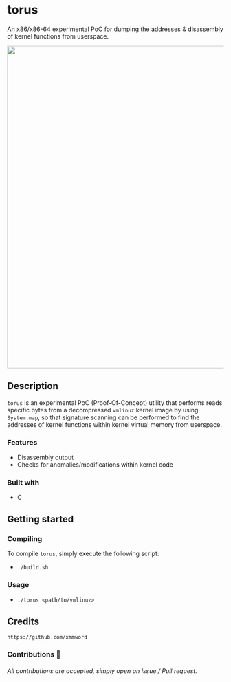 # torus
An x86/x86-64 experimental PoC for dumping the addresses & disassembly of kernel functions from userspace.

<div align="center">
    <img src="https://user-images.githubusercontent.com/105472509/176983932-3edca1ae-f248-41be-8037-3417a71447dc.png" width="750px"><br>
</div>

## Description
`torus` is an experimental PoC (Proof-Of-Concept) utility that performs reads specific bytes from a decompressed `vmlinuz` kernel image by using `System.map`, so that signature scanning can be performed to find the addresses of kernel functions within kernel virtual memory from userspace.

### Features
- Disassembly output
- Checks for anomalies/modifications within kernel code

### Built with
- C

## Getting started
### Compiling
To compile `torus`, simply execute the following script:
- `./build.sh`

### Usage
- `./torus <path/to/vmlinuz>`

## Credits
```
https://github.com/xmmword
```
### Contributions 🎉
###### All contributions are accepted, simply open an Issue / Pull request.
